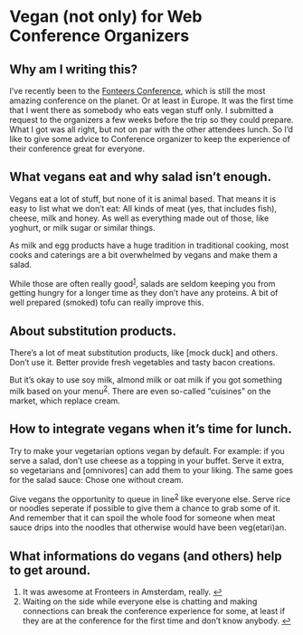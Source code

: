 # Vegan (not only) for Web Conference Organizers

## Why am I writing this?

I’ve recently been to the [Fonteers Conference], which is still the most amazing conference on the planet. Or at least in Europe. It was the first time that I went there as somebody who eats vegan stuff only. I submitted a request to the organizers a few weeks before the trip so they could prepare. What I got was all right, but not on par with the other attendees lunch. So I’d like to give some advice to Conference organizer to keep the experience of their conference great for everyone.

## What vegans eat and why salad isn’t enough.

Vegans eat a lot of stuff, but none of it is animal based. That means it is easy to list what we don’t eat: All kinds of meat (yes, that includes fish), cheese, milk and honey. As well as everything made out of those, like yoghurt, or milk sugar or similar things.

As milk and egg products have a huge tradition in traditional cooking, most cooks and caterings are a bit overwhelmed by vegans and make them a salad.

While those are often really good<sup id="fnr1">[1]</sup>, salads are seldom keeping you from getting hungry for a longer time as they don’t have any proteins. A bit of well prepared (smoked) tofu can really improve this.

## About substitution products.

There’s a lot of meat substitution products, like [mock duck] and others. Don’t use it. Better provide fresh vegetables and tasty bacon creations.

But it’s okay to use soy milk, almond milk or oat milk if you got something milk based on your menu<sup id="fnr2">[2]</sup>. There are even so-called “cuisines” on the market, which replace cream.

## How to integrate vegans when it’s time for lunch.

Try to make your vegetarian options vegan by default. For example: if you serve a salad, don’t use cheese as a topping in your buffet. Serve it extra, so vegetarians and [omnivores] can add them to your liking. The same goes for the salad sauce: Chose one without cream.

Give vegans the opportunity to queue in line<sup id="fnr2">[2]</sup> like everyone else. Serve rice or noodles seperate if possible to give them a chance to grab some of it. And remember that it can spoil the whole food for someone when meat sauce drips into the noodles that otherwise would have been veg(etari)an.

## What informations do vegans (and others) help to get around.

[Fonteers Conference]: http://fronteers.nl/congres/2012

<div>
  <ol class="footnotes">
    <li id="fn1">It was awesome at Fronteers in Amsterdam, really.&nbsp;<a href="#fnr1"  class="footnoteBackLink"  title="Jump back to footnote 1 in the text.">&#8617;</a></li>
    <li id="fn2">Waiting on the side while everyone else is chatting and making connections can break the conference experience for some, at least if they are at the conference for the first time and don’t know anybody.&nbsp;<a href="#fnr2"  class="footnoteBackLink"  title="Jump back to footnote 2 in the text.">&#8617;</a></li>
  </ol>
</div>

[1]: #fn1
[2]: #fn2
